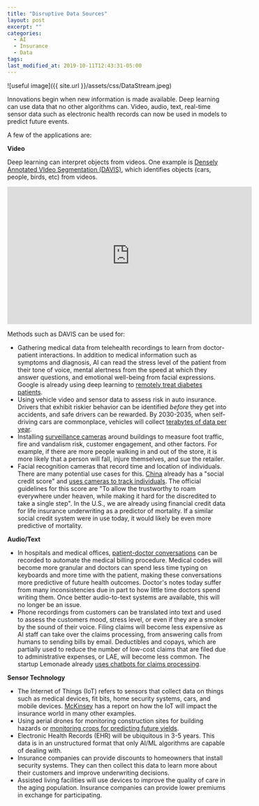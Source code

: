 ```yaml
---
title: "Disruptive Data Sources"
layout: post
excerpt: ""
categories:
  - AI
  - Insurance
  - Data
tags:
last_modified_at: 2019-10-11T12:43:31-05:00
---
```


![useful image]({{ site.url }}/assets/css/DataStream.jpeg)

Innovations begin when new information is made available.  Deep learning can use data that no other algorithms can.  Video, audio, text, real-time sensor data such as electronic health records can now be used in models to predict future events.

A few of the applications are:

**Video**

Deep learning can interpret objects from videos.  One example is [Densely Annotated VIdeo Segmentation (DAVIS)](https://davischallenge.org/index.html), which identifies objects (cars, people, birds, etc) from videos. 

<iframe width="560" height="315" src="https://www.youtube.com/embed/8f9y17-OAwI?start=26" frameborder="0" allow="accelerometer; autoplay; encrypted-media; gyroscope; picture-in-picture" allowfullscreen></iframe>


Methods such as DAVIS can be used for:

- Gathering medical data from telehealth recordings to learn from doctor-patient interactions.  In addition to medical information such as symptoms and diagnosis, AI can read the stress level of the patient from their tone of voice, mental alertness from the speed at which they answer questions, and emotional well-being from facial expressions.  Google is already using deep learning to [remotely treat diabetes patients](https://intouchhealth.com/how-ai-augments-telehealth/).
- Using vehicle video and sensor data to assess risk in auto insurance.  Drivers that exhibit riskier behavior can be identified *before* they get into accidents, and safe drivers can be rewarded.  By 2030-2035, when self-driving cars are commonplace, vehicles will collect [terabytes of data per year](https://www.tuxera.com/blog/autonomous-cars-300-tb-of-data-per-year/).
- Installing [surveillance cameras](https://en.wikipedia.org/wiki/Artificial_intelligence_for_video_surveillance) around buildings to measure foot traffic, fire and vandalism risk, customer engagement, and other factors.  For example, if there are more people walking in and out of the store, it is more likely that a person will fall, injure themselves, and sue the retailer. 
- Facial recognition cameras that record time and location of individuals.  There are many potential use cases for this.  [China](https://time.com/collection/davos-2019/5502592/china-social-credit-score/) already has a "social credit score" and [uses cameras to track individuals](https://www.youtube.com/watch?v=rrFwIShaSd8).  The official guidelines for this score are "To allow the trustworthy to roam everywhere under heaven, while making it hard for the discredited to take a single step".  In the U.S., we are already using financial credit data for life insurance underwriting as a predictor of mortality.  If a similar social credit system were in use today, it would likely be even more predictive of mortality.

**Audio/Text**
- In hospitals and medical offices, [patient-doctor conversations](https://bdtechtalks.com/2019/08/27/deep-medicine-ai-doctor-patient-relationship/) can be recorded to automate the medical billing procedure.  Medical codes will become more granular and doctors can spend less time typing on keyboards and more time with the patient, making these conversations more predictive of future health outcomes.  Doctor's notes today suffer from many inconsistencies due in part to how little time doctors spend writing them.  Once better audio-to-text systems are available, this will no longer be an issue.
- Phone recordings from customers can be translated into text and used to assess the customers mood, stress level, or even if they are a smoker by the sound of their voice.  Filing claims will become less expensive as AI staff can take over the claims processing, from answering calls from humans to sending bills by email.  Deductibles and copays, which are partially used to reduce the number of low-cost claims that are filed due to administrative expenses, or LAE, will become less common.  The startup Lemonade already [uses chatbots for claims processing](https://stories.lemonade.com/lemonade-sets-new-world-record-706ef8674110).

**Sensor Technology**
- The Internet of Things (IoT) refers to sensors that collect data on things such as medical devices, fit bits, home security systems, cars, and mobile devices.  [McKinsey](https://www.mckinsey.com/industries/financial-services/our-insights/digital-ecosystems-for-insurers-opportunities-through-the-internet-of-things) has a report on how the IoT will impact the insurance world in many other examples.
- Using aerial drones for monitoring construction sites for building hazards or [monitoring crops for predicting future yields](https://www.aerobotics.com/?identifier=default-get-in-touch-button).
- Electronic Health Records (EHR) will be ubiquitous in 3-5 years.  This data is in an unstructured format that only AI/ML algorithms are capable of dealing with.
- Insurance companies can provide discounts to homeowners that install security systems.  They can then collect this data to learn more about their customers and improve underwriting decisions.
- Assisted living facilities will use devices to improve the quality of care in the aging population.  Insurance companies can provide lower premiums in exchange for participating.  


